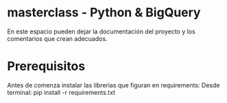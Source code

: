 # masterclass - Python & BigQuery
En este espacio pueden dejar la documentación del proyecto y los comentarios que crean adecuados.

# Prerequisitos
Antes de comenza instalar las librerias que figuran en requirements:
Desde terminal:
    pip install -r requirements.txt


